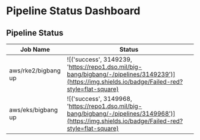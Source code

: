# Pipeline Status Dashboard
## Pipeline Status
| Job Name | Status |
|----------|--------|
| aws/rke2/bigbang up | ![('success', 3149239, 'https://repo1.dso.mil/big-bang/bigbang/-/pipelines/3149239')](https://img.shields.io/badge/Failed-red?style=flat-square) |
| aws/eks/bigbang up | ![('success', 3149968, 'https://repo1.dso.mil/big-bang/bigbang/-/pipelines/3149968')](https://img.shields.io/badge/Failed-red?style=flat-square) |
